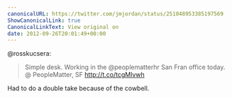 ```yaml
---
canonicalURL: https://twitter.com/jmjordan/status/251048953385197569
ShowCanonicalLink: true
CanonicalLinkText: View original on
date: 2012-09-26T20:01:49+00:00
---
```

@rosskucsera:

> Simple desk. Working in the @peoplematterhr San Fran office today.  @ PeopleMatter, SF http://t.co/tcgMlvwh

Had to do a double take because of the cowbell.